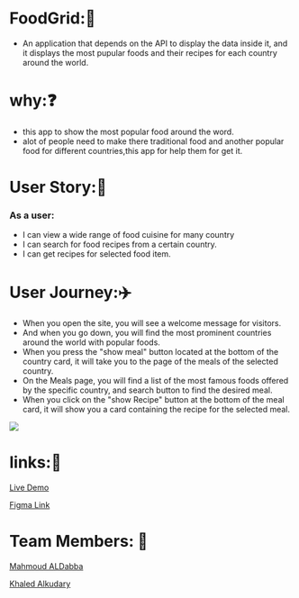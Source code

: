 # FoodGrid::meat_on_bone: 
* An application that depends on the API to display the data inside it, and it displays the most pupular foods and their recipes for each country around the world.

# why::question: 

* this app to show the most popular food around the word.
* alot of people need to make there traditional food and another popular food for different countries,this app for help them for get it.


# User Story::memo: 
###  As a user:

* I can view a wide range of food cuisine for many country 
* I can search for food recipes from a certain country.
* I can get recipes for selected food item.

# User Journey::airplane:

* When you open the site, you will see a welcome message for visitors.
* And when you go down, you will find the most prominent countries around the world with popular foods.
* When you press the "show meal" button located at the bottom of the country card, it will take you to the page of the meals of the selected country.
* On the Meals page, you will find a list of the most famous foods offered by the specific country, and search button to find the desired meal.
* When you click on the "show Recipe" button at the bottom of the meal card, it will show you a card containing the recipe for the selected meal.

![](https://i.imgur.com/lM8qf7A.jpg)

# links::link:

 [Live Demo](https://gsg-g11.github.io/FoodGrid-Mahmoud-Khaled/)

[Figma Link](https://www.figma.com/file/GZcrSziRXiCsikzuNISqc9/Untitled?node-id=0%3A1)

# Team Members: 👥

 [Mahmoud ALDabba](https://github.com/MahmoudJD95)

[Khaled Alkudary](https://github.com/K6a1ed)
